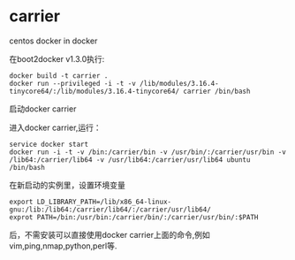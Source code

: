 # carrier
centos docker in docker


在boot2docker v1.3.0执行:

    docker build -t carrier . 
    docker run --privileged -i -t -v /lib/modules/3.16.4-tinycore64/:/lib/modules/3.16.4-tinycore64/ carrier /bin/bash

启动docker carrier

进入docker carrier,运行：

    service docker start
    docker run -i -t -v /bin:/carrier/bin -v /usr/bin/:/carrier/usr/bin -v /lib64:/carrier/lib64 -v /usr/lib64:/carrier/usr/lib64 ubuntu /bin/bash

在新启动的实例里，设置环境变量

    export LD_LIBRARY_PATH=/lib/x86_64-linux-gnu:/lib:/lib64:/carrier/lib64/:/carrier/usr/lib64/
    exprot PATH=/bin:/usr/bin:/carrier/bin/:/carrier/usr/bin/:$PATH

后，不需安装可以直接使用docker carrier上面的命令,例如vim,ping,nmap,python,perl等.
